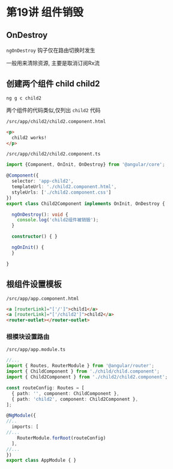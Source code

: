 
# 第19讲 组件销毁

## OnDestroy

`ngOnDestroy` 钩子仅在路由切换时发生

一般用来清除资源, 主要是取消订阅Rx流

## 创建两个组件 child child2

`ng g c child2`

两个组件的代码类似,仅列出 `child2` 代码

`/src/app/child2/child2.component.html`

```html
<p>
  child2 works!
</p>

```

`/src/app/child2/child2.component.ts`

```ts
import {Component, OnInit, OnDestroy} from '@angular/core';

@Component({
  selector: 'app-child2',
  templateUrl: './child2.component.html',
  styleUrls: ['./child2.component.css']
})
export class Child2Component implements OnInit, OnDestroy {

  ngOnDestroy(): void {
    console.log('child2组件被销毁');
  }

  constructor() { }

  ngOnInit() {
  }

}

```

## 根组件设置模板

`/src/app/app.component.html`

```html
<a [routerLink]="['/']">child1</a>
<a [routerLink]="['/child2']">child2</a>
<router-outlet></router-outlet>
```


### 根模块设置路由

`/src/app/app.module.ts`

```ts
//...
import { Routes, RouterModule } from '@angular/router';
import { ChildComponent } from './child/child.component';
import { Child2Component } from './child2/child2.component';

const routeConfig: Routes = [
  { path: '', component: ChildComponent },
  { path: 'child2', component: Child2Component },
];

@NgModule({
//..
  imports: [
//...
    RouterModule.forRoot(routeConfig)
  ],
//...
})
export class AppModule { }

```

